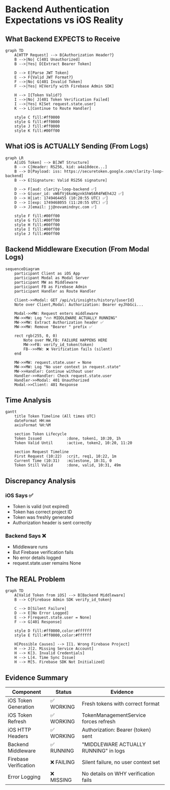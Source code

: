 # Backend Authentication Expectations vs iOS Reality

## What Backend EXPECTS to Receive

```mermaid
graph TD
    A[HTTP Request] --> B{Authorization Header?}
    B -->|No| C[401 Unauthorized]
    B -->|Yes| D[Extract Bearer Token]
    
    D --> E[Parse JWT Token]
    E --> F{Valid JWT Format?}
    F -->|No| G[401 Invalid Token]
    F -->|Yes| H[Verify with Firebase Admin SDK]
    
    H --> I{Token Valid?}
    I -->|No| J[401 Token Verification Failed]
    I -->|Yes| K[Set request.state.user]
    K --> L[Continue to Route Handler]
    
    style C fill:#ff0000
    style G fill:#ff0000
    style J fill:#ff0000
    style K fill:#00ff00
```

## What iOS is ACTUALLY Sending (From Logs)

```mermaid
graph LR
    A[iOS Token] --> B[JWT Structure]
    B --> C[Header: RS256, kid: a4a10dece...]
    B --> D[Payload: iss: https://securetoken.google.com/clarity-loop-backend]
    B --> E[Signature: Valid RS256 signature]
    
    D --> F[aud: clarity-loop-backend ✅]
    D --> G[user_id: vW6fVj6kxWgznkShWS6R4FWEh4J2 ✅]
    D --> H[iat: 1749464455 (10:20:55 UTC) ✅]
    D --> I[exp: 1749468055 (11:20:55 UTC) ✅]
    D --> J[email: jj@novamindnyc.com ✅]
    
    style F fill:#00ff00
    style G fill:#00ff00
    style H fill:#00ff00
    style I fill:#00ff00
    style J fill:#00ff00
```

## Backend Middleware Execution (From Modal Logs)

```mermaid
sequenceDiagram
    participant Client as iOS App
    participant Modal as Modal Server
    participant MW as Middleware
    participant FB as Firebase Admin
    participant Handler as Route Handler
    
    Client->>Modal: GET /api/v1/insights/history/{userId}
    Note over Client,Modal: Authorization: Bearer eyJhbGci...
    
    Modal->>MW: Request enters middleware
    MW->>MW: Log "🔥🔥 MIDDLEWARE ACTUALLY RUNNING"
    MW->>MW: Extract Authorization header ✅
    MW->>MW: Remove "Bearer " prefix ✅
    
    rect rgb(255, 0, 0)
        Note over MW,FB: FAILURE HAPPENS HERE
        MW->>FB: verify_id_token(token)
        FB-->>MW: ❌ Verification fails (silent)
    end
    
    MW->>MW: request.state.user = None
    MW->>MW: Log "No user context in request.state"
    MW->>Handler: Continue without user
    Handler->>Handler: Check request.state.user
    Handler->>Modal: 401 Unauthorized
    Modal->>Client: 401 Response
```

## Time Analysis

```mermaid
gantt
    title Token Timeline (All times UTC)
    dateFormat HH:mm
    axisFormat %H:%M
    
    section Token Lifecycle
    Token Issued           :done, token1, 10:20, 1h
    Token Valid Until      :active, token2, 10:20, 11:20
    
    section Request Timeline
    First Request (10:22)  :crit, req1, 10:22, 1m
    Current Time (10:31)   :milestone, 10:31, 0
    Token Still Valid      :done, valid, 10:31, 49m
```

## Discrepancy Analysis

### iOS Says ✅
- Token is valid (not expired)
- Token has correct project ID
- Token was freshly generated
- Authorization header is sent correctly

### Backend Says ❌
- Middleware runs
- But Firebase verification fails
- No error details logged
- request.state.user remains None

## The REAL Problem

```mermaid
graph TD
    A[Valid Token from iOS] --> B[Backend Middleware]
    B --> C{Firebase Admin SDK verify_id_token}
    
    C --> D[Silent Failure]
    D --> E[No Error Logged]
    E --> F[request.state.user = None]
    F --> G[401 Response]
    
    style D fill:#ff0000,color:#ffffff
    style E fill:#ff0000,color:#ffffff
    
    H[Possible Causes] --> I[1. Wrong Firebase Project]
    H --> J[2. Missing Service Account]
    H --> K[3. Invalid Credentials]
    H --> L[4. Time Sync Issue]
    H --> M[5. Firebase SDK Not Initialized]
```

## Evidence Summary

| Component | Status | Evidence |
|-----------|--------|----------|
| iOS Token Generation | ✅ WORKING | Fresh tokens with correct format |
| iOS Token Refresh | ✅ WORKING | TokenManagementService forces refresh |
| iOS HTTP Headers | ✅ WORKING | Authorization: Bearer {token} sent |
| Backend Middleware | ✅ RUNNING | "MIDDLEWARE ACTUALLY RUNNING" in logs |
| Firebase Verification | ❌ FAILING | Silent failure, no user context set |
| Error Logging | ❌ MISSING | No details on WHY verification fails |
